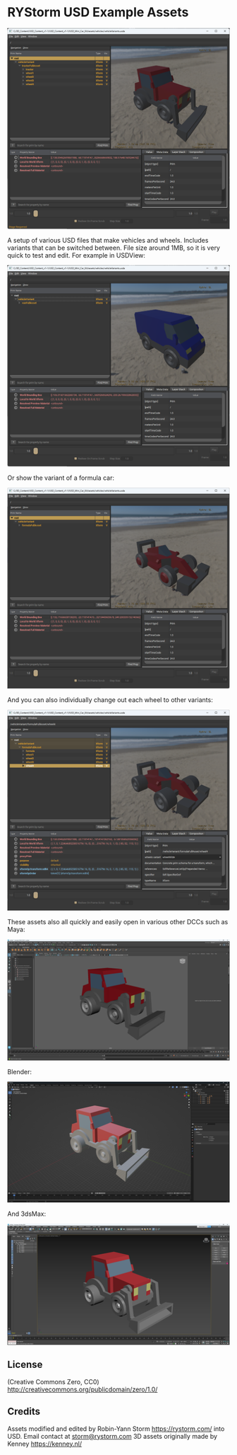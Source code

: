 # RYStorm USD Example Assets

![A tractor model inside USDView](Screenshots/TractorUSDView.png)

A setup of various USD files that make vehicles and wheels. Includes variants that can be switched between. File size around 1MB, so it is very quick to test and edit. For example in USDView:

![A van model inside USDView](Screenshots/VanTractorUSDView.png)

Or show the variant of a formula car:

![A van model inside USDView](Screenshots/FormulaUSDView-Normal.png)

And you can also individually change out each wheel to other variants:

![A van model inside USDView](Screenshots/FormulaUSDView-BigWheels.png)

These assets also all quickly and easily open in various other DCCs such as Maya:

![A van model inside USDView](Screenshots/TractorMaya.png)

Blender:

![A van model inside USDView](Screenshots/TractorBlender.png)

And 3dsMax:

![A van model inside USDView](Screenshots/Tractor3dsMax.png)



## License

(Creative Commons Zero, CC0)
http://creativecommons.org/publicdomain/zero/1.0/

## Credits

Assets modified and edited by Robin-Yann Storm https://rystorm.com/ into USD.
Email contact at storm@rystorm.com
3D assets originally made by Kenney https://kenney.nl/

